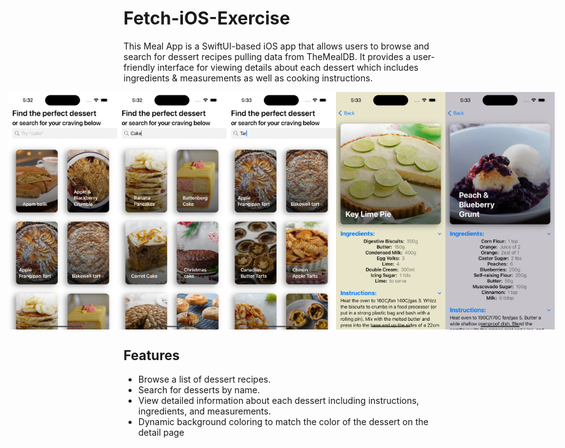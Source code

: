 # Fetch-iOS-Exercise

This Meal App is a SwiftUI-based iOS app that allows users to browse and search for dessert recipes pulling data from TheMealDB. It provides a user-friendly interface for viewing details about each dessert which includes ingredients & measurements as well as cooking instructions.


<div style="display: flex; flex-direction: row; justify-content: center; align-items: center;">
    <img src="Meal App Preview Media/mealapp3.png" alt="image" width="175" height="auto">
    <img src="Meal App Preview Media/mealapp4.png" alt="image" width="175" height="auto">
    <img src="Meal App Preview Media/mealapp5.png" alt="image" width="175" height="auto">
    <img src="Meal App Preview Media/mealapp1.png" alt="image" width="175" height="auto">
    <img src="Meal App Preview Media/mealapp2.png" alt="image" width="175" height="auto">
</div>

## Features

- Browse a list of dessert recipes.
- Search for desserts by name.
- View detailed information about each dessert including instructions, ingredients, and measurements.
- Dynamic background coloring to match the color of the dessert on the detail page


